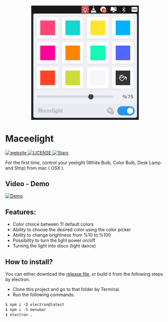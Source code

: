 <p align="center">
  <img src="https://raw.githubusercontent.com/mohammad1ta/maceelight/master/demo.jpg" title="Application Demo" alt="Application demo" width="340" />
</p>

# Maceelight

<div>
  <!-- Version -->
  <a href="https://marktext.github.io/website">
    <img src="https://badge.fury.io/gh/mohammad1ta%2Fmaceelight.svg" alt="website">
  </a>
  <!-- License -->
  <a href="https://github.com/mohammad1ta/maceelight/blob/master/LICENSE">
    <img src="https://img.shields.io/github/license/mohammad1ta/maceelight.svg" alt="LICENSE">
  </a>
  <!-- Stars -->
  <a href="https://github.com/mohammad1ta/maceelight">
    <img src="https://img.shields.io/github/stars/mohammad1ta/maceelight.svg" alt="Stars">
  </a>
</div>
  
For the first time, control your yeelight (White Bulb, Color Bulb, Desk Lamp and Strip) from mac ( OSX ).  


## Video - Demo
[![Demo](https://img.youtube.com/vi/CMbEHtLZafA/2.jpg)](https://youtu.be/CMbEHtLZafA "Arduino equalizer example") 

## Features:
* Color choice between 11 default colors
* Ability to choose the desired color using the color picker
* Ability to change brightness from %10 to %100
* Possibility to turn the light power on/off
* Turning the light into disco (light dance)

## How to install?
You can either download the [release file](https://github.com/mohammad1ta/maceelight/releases/download/1.0.1/Maceelight-1.0.0.dmg), or build it from the following steps by electron.  

- Clone this project and go to that folder by Terminal.  
- Run the following commands:
```properties
$ npm i -D electron@latest
$ npm i -S menubar
$ electron .
```
